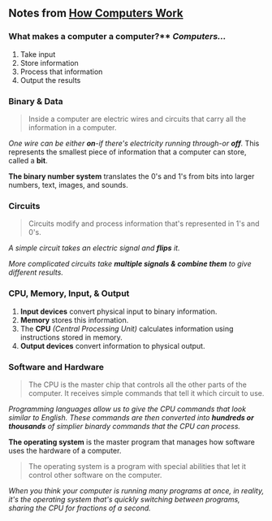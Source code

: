 ## Notes from [How Computers Work](https://www.youtube.com/watch?v=OAx_6-wdslM&list=PLzdnOPI1iJNcsRwJhvksEo1tJqjIqWbN-)

### What makes a computer a computer?** *Computers...*
1. Take input
2. Store information
3. Process that information
4. Output the results

### Binary & Data
> Inside a computer are electric wires and circuits that carry all the information in a computer.

*One wire can be either **on**-if there's electricity running through-or **off**.* 
This represents the smallest piece of information that a computer can store, called a **bit**.

**The binary number system** translates the 0's and 1's from bits into larger numbers, text, images, and sounds.

### Circuits
> Circuits modify and process information that's represented in 1's and 0's.

*A simple circuit takes an electric signal and **flips** it.*

*More complicated circuits take **multiple signals & combine them** to give different results.*

### CPU, Memory, Input, & Output
1. **Input devices** convert physical input to binary information.
2. **Memory** stores this information.
3. The **CPU** *(Central Processing Unit)* calculates information using instructions stored in memory.
4. **Output devices** convert information to physical output.

### Software and Hardware
> The CPU is the master chip that controls all the other parts of the computer.  It receives simple commands that tell it which circuit to use.

*Programming languages allow us to give the CPU commands that look similar to English.  These commands are then converted into **hundreds or thousands** of simplier binardy commands that the CPU can process.*

**The operating system** is the master program that manages how software uses the hardware of a computer.
> The operating system is a program with special abilities that let it control other software on the computer.  

*When you think your computer is running many programs at once, in reality, it's the operating system that's quickly switching between programs, sharing the CPU for fractions of a second.*




